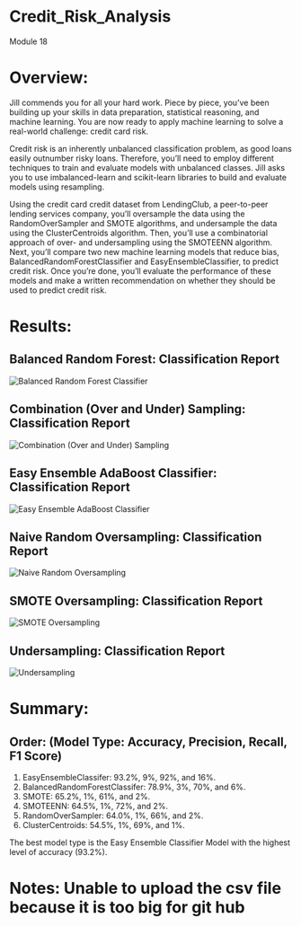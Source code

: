 # Credit_Risk_Analysis
Module 18

# Overview:

Jill commends you for all your hard work. Piece by piece, you’ve been building up your skills in data preparation, statistical reasoning, and machine learning. You are now ready to apply machine learning to solve a real-world challenge: credit card risk.

Credit risk is an inherently unbalanced classification problem, as good loans easily outnumber risky loans. Therefore, you’ll need to employ different techniques to train and evaluate models with unbalanced classes. Jill asks you to use imbalanced-learn and scikit-learn libraries to build and evaluate models using resampling.

Using the credit card credit dataset from LendingClub, a peer-to-peer lending services company, you’ll oversample the data using the RandomOverSampler and SMOTE algorithms, and undersample the data using the ClusterCentroids algorithm. Then, you’ll use a combinatorial approach of over- and undersampling using the SMOTEENN algorithm. Next, you’ll compare two new machine learning models that reduce bias, BalancedRandomForestClassifier and EasyEnsembleClassifier, to predict credit risk. Once you’re done, you’ll evaluate the performance of these models and make a written recommendation on whether they should be used to predict credit risk.

# Results:

## Balanced Random Forest: Classification Report
![Balanced Random Forest Classifier](https://user-images.githubusercontent.com/114446803/226417623-618db022-b3f9-463e-ae77-3d4c2342354f.png)

## Combination (Over and Under) Sampling: Classification Report
![Combination (Over and Under) Sampling](https://user-images.githubusercontent.com/114446803/226417848-291610b9-2c25-412b-b301-5b4aa178d974.png)

## Easy Ensemble AdaBoost Classifier: Classification Report 
![Easy Ensemble AdaBoost Classifier](https://user-images.githubusercontent.com/114446803/226418030-c151ca6f-6a98-45e5-956e-d1c27e62933a.png)

## Naive Random Oversampling: Classification Report
![Naive Random Oversampling](https://user-images.githubusercontent.com/114446803/226418206-0ca2b7a9-6410-44ec-933f-9af15e12a7fb.png)

## SMOTE Oversampling: Classification Report
![SMOTE Oversampling](https://user-images.githubusercontent.com/114446803/226418415-495e1a12-953e-4ae6-8000-03dcd65400a4.png)

## Undersampling: Classification Report
![Undersampling](https://user-images.githubusercontent.com/114446803/226418573-f3ffbafa-d358-4b91-b142-9777dd8fb468.png)

# Summary:
## Order: (Model Type: Accuracy, Precision, Recall, F1 Score)

1) EasyEnsembleClassifer: 93.2%, 9%, 92%, and 16%.
2) BalancedRandomForestClassifer: 78.9%, 3%, 70%, and 6%.
3) SMOTE: 65.2%, 1%, 61%, and 2%.
4) SMOTEENN: 64.5%, 1%, 72%, and 2%.
5) RandomOverSampler: 64.0%, 1%, 66%, and 2%.
6) ClusterCentroids: 54.5%, 1%, 69%, and 1%.

The best model type is the Easy Ensemble Classifier Model with the highest level of accuracy (93.2%).

# Notes: Unable to upload the csv file because it is too big for git hub
